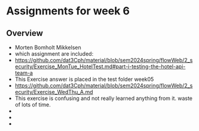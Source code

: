 # Assignments for week 6

## Overview

- Morten Bomholt Mikkelsen
- which assignment are included:
- https://github.com/dat3Cph/material/blob/sem2024spring/flowWeb/2_security/Exercise_MonTue_HotelTest.md#part-i-testing-the-hotel-api-team-a
- This Exercise answer is placed in the test folder week05
- https://github.com/dat3Cph/material/blob/sem2024spring/flowWeb/2_security/Exercise_WedThu_A.md
- This exercise is confusing and not really learned anything from it. waste of lots of time.
- 
- 
- 


